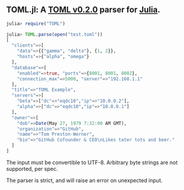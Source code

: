 ## TOML.jl: A [TOML v0.2.0](https://github.com/mojombo/toml) parser for [Julia](julialang.org).

```Julia
julia> require("TOML")

julia> TOML.parse(open("test.toml"))
[
  "clients"=>[
    "data"=>{{"gamma", "delta"}, {1, 2}},
    "hosts"=>{"alpha", "omega"}
  ],
  "database"=>[
    "enabled"=>true, "ports"=>{8001, 8001, 8002},
    "connection_max"=>5000, "server"=>"192.168.1.1"
  ],
  "title"=>"TOML Example",
  "servers"=>[
    "beta"=>["dc"=>"eqdc10","ip"=>"10.0.0.2"],
    "alpha"=>["dc"=>"eqdc10","ip"=>"10.0.0.1"]
  ],
  "owner"=>[
    "dob"=>Date(May 27, 1979 7:32:00 AM GMT),
    "organization"=>"GitHub",
    "name"=>"Tom Preston-Werner",
    "bio"=>"GitHub Cofounder & CEO\nLikes tater tots and beer."
  ]
]
```

The input must be convertible to UTF-8. Arbitrary byte strings are not supported, per spec.

The parser is strict, and will raise an error on unexpected input.
